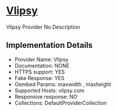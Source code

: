 # [Vlipsy](https://vlipsy.com)

Vlipsy Provider
No Description

## Implementation Details

- Provider
Name: Vlipsy
- Documentation: NONE
- HTTPS support: YES
- Fake Response: YES
- Oembed Params: maxwidth , maxheight
- Supported Hosts: vlipsy.com
- Responsive response: NO
- Collections: DefaultProviderCollection


